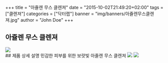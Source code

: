 +++
title = "아쥴렌 무스 클렌져"
date = "2015-10-02T21:49:20+02:00"
tags = ["클렌져"]
categories = ["닥터랩"]
banner = "img/banners/아쥴렌무스클렌져.jpg"
author = "John Doe"
+++

## 아쥴렌 무스 클렌져
<img src="/img/banners/아쥴렌무스클렌져.jpg" style="max-width: 100%; height: auto;">
<br>
## 제품 상세 설명
민감한 피부를 위한 보랏빛 아줄렌 무스 클렌져
<img src="/img/banners/사용방법.jpg" style="max-width: 100%; height: auto;">
<img src="/img/banners/적용피부.jpg" style="max-width: 100%; height: auto;">
